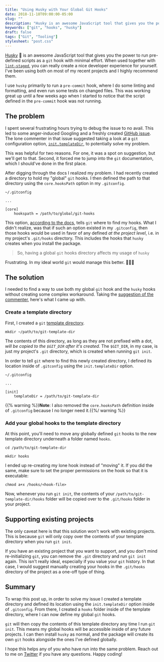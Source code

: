 ```yaml
---
title: "Using Husky with Your Global Git Hooks"
date: 2018-11-18T09:00:00-05:00
slug: ""
description: "Husky is an awesome JavaScript tool that gives you the power to easily run pre-defined scripts as a git hook. When you install husky, the package will install git hooks local to your project in the .git directory. This has the unfortunate downside of overriding any global git hooks you've previously defined. In this post I'll describe how to make both work in harmony."
keywords: ["git", "hooks", "husky"]
draft: false
tags: ["Git", "Tooling"]
stylesheet: "post.css"
---
```


[Husky](https://github.com/typicode/husky) 🐶 is an awesome JavaScript tool that gives you the power to run pre-defined scripts as a `git` hook with minimal effort. When used together with  [`lint-staged`](https://github.com/okonet/lint-staged), you can really create a nice developer experience for yourself. I've been using both on most of my recent projects and I highly recommend them.

I use `husky` primarily to run a `pre-commit` hook, where I do some linting and formatting, and even run some tests on changed files. This was working great up until a few weeks ago when I started to notice that the script defined in the `pre-commit` hook was not running. 

## The problem

I spent several frustrating hours trying to debug the issue to no avail. This led to some anger-induced Googling and a freshly created [GitHub issue](https://github.com/typicode/husky/issues/391). The lone commenter in that issue suggested taking a look at a `git` configuration option, [`init.templateDir`](https://git-scm.com/docs/git-config#git-config-inittemplateDir), to potentially solve my problem. 

This was helpful for two reasons. For one, it was a spot on suggestion, but we'll get to that. Second, it forced me to jump into the `git` documentation, which I should've done in the first place. 

After digging through the docs I realized my problem. I had recently created a directory to hold my "global" `git` hooks. I then defined the path to that directory using the `core.hooksPath` option in my `.gitconfig`. 

```
~/.gitconfig

...

[core]
    hookspath = /path/to/global/git-hooks
```

This option, [according to the docs](https://git-scm.com/docs/git-config#git-config-corehooksPath), tells `git` where to find my hooks. What I didn't realize, was that if such an option existed in my `.gitconfig`, then those hooks would be used in favor of any defined _at the project level_, i.e. in my project's `.git/hooks` directory. This includes the hooks that `husky` creates when you install the package.

>  So, having a global `git` hooks directory affects my usage of `husky`

Frustrating. In my ideal world `git` would manage this better. 🤷🏼‍♂

## The solution

I needed to find a way to use both my global `git` hook and the `husky` hooks without creating some complex workaround. Taking the [suggestion of the commenter](https://github.com/typicode/husky/issues/391#issuecomment-436748951), here's what I came up with.

### Create a template directory

First, I created a `git` [template directory](https://git-scm.com/docs/git-init#_template_directory). 

```shell
mkdir ~/path/to/git-template-dir
```

The contents of this directory, as long as they are not prefixed with a dot, _will be copied to the `$GIT_DIR` after it's created._ The `$GIT_DIR`, in my case, is just my project's `.git` directory, which is created when running `git init`.

In order to tell `git` where to find this newly created directory, I defined its location inside of `.gitconfig` using the `init.templateDir` option.

```
~/.gitconfig

...

[init]
    templateDir = /path/to/git-template-dir
```

{{% warning %}}**Note**: I also removed the `core.hooksPath` definition inside of `.gitconfig` because I no longer need it.{{%/ warning %}}

### Add your global hooks to the template directory

At this point, you'll need to move any globally defined `git` hooks to the new template directory underneath a folder named `hooks`.

```shell
cd /path/to/git-template-dir

mkdir hooks
```

I ended up re-creating my lone hook instead of "moving" it. If you did the same, make sure to set the proper permissions on the hook so that it is executable:

```
chmod a+x /hooks/<hook-file>
```

Now, whenever you run `git init`, the contents of your `/path/to/git-template-dir/hooks` folder will be copied over to the `.git/hooks` folder in your project.

## Supporting existing projects

The only caveat here is that this solution won't work with existing projects. This is because `git` will only copy over the contents of your template directory when you run `git init`.

If you have an existing project that you want to support, and you don't mind re-initializing `git`, you can remove the `.git` directory and run `git init` again. This isn't really ideal, especially if you value your `git` history. In that case, I would suggest manually creating your hooks in the `.git/hooks` directory of the project as a one-off type of thing. 

## Summary

To wrap this post up, in order to solve my issue I created a template directory and defined its location using the `init.templateDir` option inside of `.gitconfig`. From there, I created a `hooks` folder inside of the template directory, where I can now define my global `git` hooks.

`git` will then copy the contents of this template directory any time I run `git init`. This means my global hooks will be accessible inside of any future projects. I can then install `husky` as normal, and the package will create its own `git` hooks alongside the ones I've defined globally.

I hope this helps any of you who have run into the same problem. Reach out to me on [Twitter](https://twitter.com/jakewies) if you have any questions. Happy coding!






